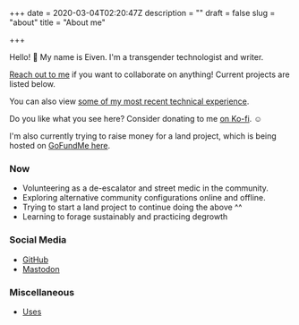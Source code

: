 +++
date = 2020-03-04T02:20:47Z
description = ""
draft = false
slug = "about"
title = "About me"

+++


Hello! 👋  My name is Eiven. I'm a transgender technologist and writer.

[Reach out to me](mailto:hello@cupofsquid.com) if you want to collaborate on anything! Current projects are listed below.

You can also view [some of my most recent technical experience](/page/technical-experience/).

Do you like what you see here? Consider donating to me [on Ko-fi](https://ko-fi.com/eejum). ☺️

I'm also currently trying to raise money for a land project, which is being
hosted on [GoFundMe here](https://gofund.me/950d0542).

### Now

* Volunteering as a de-escalator and street medic in the community.
* Exploring alternative community configurations online and offline.
* Trying to start a land project to continue doing the above ^^
* Learning to forage sustainably and practicing degrowth

### Social Media

* [GitHub](https://github.com/ej-mitchell) 
* [Mastodon](https://merveilles.town/@eejum)

### Miscellaneous

* [Uses](/page/uses)

